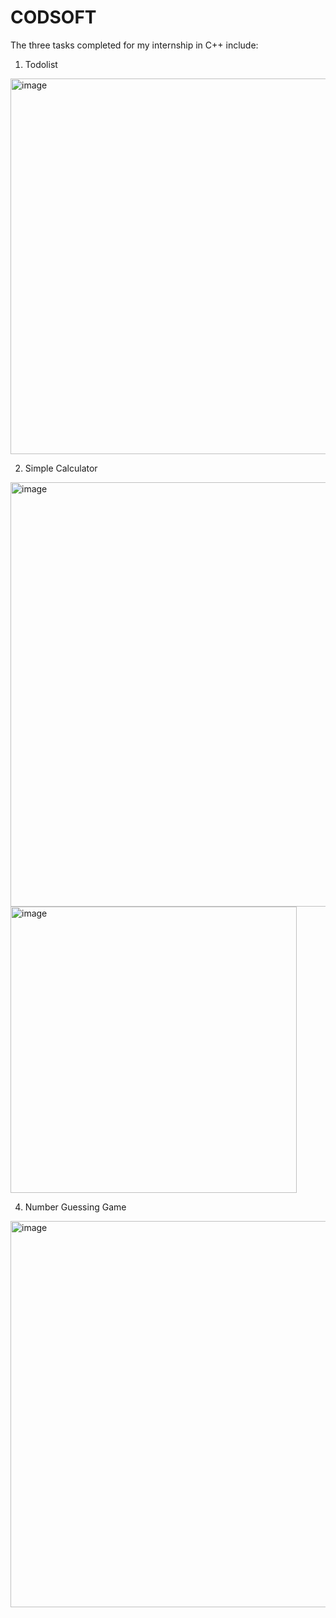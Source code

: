 # CODSOFT
The three tasks completed for my internship in C++ include:

1) Todolist
<img width="601" alt="image" src="https://github.com/TanushreeBorase/CODSOFT/assets/130696335/c0d457aa-fe38-45ff-9d4a-33968aaba328">


2) Simple Calculator
<img width="679" alt="image" src="https://github.com/TanushreeBorase/CODSOFT/assets/130696335/706def7a-6dd2-4619-ad47-013aa7dd7636">

<img width="458" alt="image" src="https://github.com/TanushreeBorase/CODSOFT/assets/130696335/6d2192e6-faf1-4e72-acd6-4017b70ba007">



4) Number Guessing Game
<img width="618" alt="image" src="https://github.com/TanushreeBorase/CODSOFT/assets/130696335/b57fee53-1bd8-457d-a11a-fd20a521fea3">

